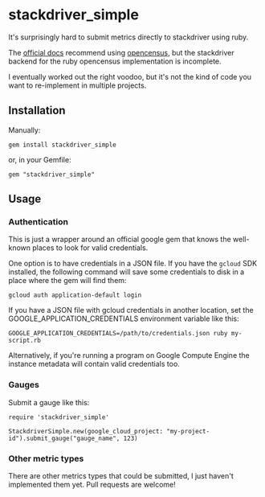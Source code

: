 # stackdriver_simple

It's surprisingly hard to submit metrics directly to stackdriver using ruby.

The [official docs](https://cloud.google.com/monitoring/custom-metrics/open-census)
recommend using [opencensus](https://opencensus.io/), but the stackdriver
backend for the ruby opencensus implementation is incomplete.

I eventually worked out the right voodoo, but it's not the kind of code you want
to re-implement in multiple projects.

## Installation

Manually:

    gem install stackdriver_simple

or, in your Gemfile:

    gem "stackdriver_simple"

## Usage

### Authentication

This is just a wrapper around an official google gem that knows the well-known
places to look for valid credentials.

One option is to have credentials in a JSON file. If you have the `gcloud` SDK
installed, the following command will save some credentials to disk in a place
where the gem will find them:

    gcloud auth application-default login

If you have a JSON file with gcloud credentials in another location, set the GOOGLE_APPLICATION_CREDENTIALS environment variable like this:

    GOOGLE_APPLICATION_CREDENTIALS=/path/to/credentials.json ruby my-script.rb

Alternatively, if you're running a program on Google Compute Engine the
instance metadata will contain valid credentials too.

### Gauges

Submit a gauge like this:

    require 'stackdriver_simple'

    StackdriverSimple.new(google_cloud_project: "my-project-id").submit_gauge("gauge_name", 123)

### Other metric types

There are other metrics types that could be submitted, I just haven't
implemented them yet. Pull requests are welcome!
